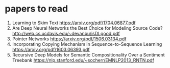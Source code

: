 # papers to read

1. Learning to Skim Text https://arxiv.org/pdf/1704.06877.pdf
2. Are Deep Neural Networks the Best Choice for Modeling Source Code? http://web.cs.ucdavis.edu/~devanbu/isDLgood.pdf
3. Pointer Networks https://arxiv.org/pdf/1506.03134.pdf
4. Incorporating Copying Mechanism in Sequence-to-Sequence Learning https://arxiv.org/pdf/1603.06393.pdf
5. Recursive Deep Models for Semantic Compositionality
Over a Sentiment Treebank https://nlp.stanford.edu/~socherr/EMNLP2013_RNTN.pdf
